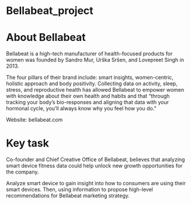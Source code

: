 # Bellabeat_project

# About Bellabeat
Bellabeat is a high-tech manufacturer of health-focused products for women was founded by Sandro Mur, Urška Sršen, and Lovepreet Singh in 2013. 

The four pillars of their brand include: smart insights, women-centric, holistic approach and body positivity. Collecting data on activity, sleep, stress, and reproductive health has allowed Bellabeat to empower women with knowledge about their own health and habits and that “through tracking your body’s bio-responses and aligning that data with your hormonal cycle, you’ll always know why you feel how you do.”

Website: bellabeat.com

# Key task

Co-founder and Chief Creative Office of Bellabeat, believes that analyzing smart device fitness data could help unlock new growth opportunities for the company.

Analyze smart device to gain insight into how to consumers are using their smart devices. Then, using information to propose high-level recommendations for Bellabeat marketing strategy.


